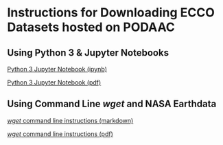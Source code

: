 # Instructions for Downloading ECCO Datasets hosted on PODAAC

## Using Python 3 & Jupyter Notebooks

[Python 3 Jupyter Notebook (ipynb)](Tutorial_Python3_Jupyter_Notebook_Downloading_ECCO_Datasets_from_PODAAC.ipynb)

[Python 3 Jupyter Notebook (pdf)](Tutorial_Python3_Jupyter_Notebook_Downloading_ECCO_Datasets_from_PODAAC.pdf)

## Using Command Line *_wget_* and NASA Earthdata

[_wget_ command line instructions (markdown)](Tutorial_wget_Command_Line_HTTPS_Downloading_ECCO_Datasets_from_PODAAC.md)

[_wget_ command line instructions (pdf)](Tutorial_wget_Command_Line_HTTPS_Downloading_ECCO_Datasets_from_PODAAC.md)
